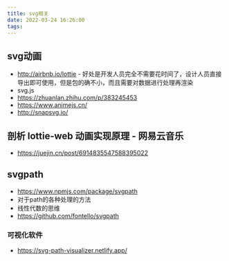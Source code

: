 ```yaml
---
title: svg相关
date: 2022-03-24 16:26:00
tags:
---
```

## svg动画
- http://airbnb.io/lottie - 好处是开发人员完全不需要花时间了，设计人员直接导出即可使用，但是包的确不小，而且需要对数据进行处理再渲染
- svg.js
- https://zhuanlan.zhihu.com/p/383245453
- https://www.animejs.cn/
- http://snapsvg.io/


## 剖析 lottie-web 动画实现原理 - 网易云音乐
- https://juejin.cn/post/6914835547588395022

## svgpath
- https://www.npmjs.com/package/svgpath
- 对于path的各种处理的方法
- 线性代数的思维
- https://github.com/fontello/svgpath

### 可视化软件
- https://svg-path-visualizer.netlify.app/